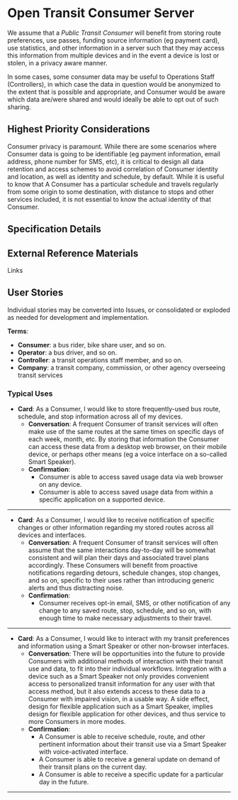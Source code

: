 <!--
 Copyright (C) 2022 Innovate for Vegas Foundation
 
 This file is part of ov-open-transit.
 
 ov-open-transit is free software: you can redistribute it and/or modify
 it under the terms of the GNU General Public License as published by
 the Free Software Foundation, either version 3 of the License, or
 (at your option) any later version.
 
 ov-open-transit is distributed in the hope that it will be useful,
 but WITHOUT ANY WARRANTY; without even the implied warranty of
 MERCHANTABILITY or FITNESS FOR A PARTICULAR PURPOSE.  See the
 GNU General Public License for more details.
 
 You should have received a copy of the GNU General Public License
 along with ov-open-transit.  If not, see <http://www.gnu.org/licenses/>.
-->

# Open Transit Consumer Server

We assume that a *Public Transit Consumer* will benefit from storing route preferences, use passes, funding source information (eg payment card), use statistics, and other information in a server such that they may access this information from multiple devices and in the event a device is lost or stolen, in a privacy aware manner.

In some cases, some consumer data may be useful to Operations Staff (Controllers), in which case the data in question would be anonymized to the extent that is possible and appropriate, and Consumer would be  aware which data are/were shared and would ideally be able to opt out of such sharing.

## Highest Priority Considerations

Consumer privacy is paramount. While there are some scenarios where Consumer data is going to be identifiable (eg payment information, email address, phone number for SMS, etc), it is critical to design all data retention and access schemes to avoid correlation of Consumer identity and location, as well as identity and schedule, by default. While it is useful to know that A Consumer has a particular schedule and travels regularly from some origin to some destination, with distance to stops and other services included, it is not essential to know the actual identity of that Consumer.

## Specification Details

## External Reference Materials

Links

## User Stories

Individual stories may be converted into Issues, or consolidated or exploded as needed for development and implementation.

**Terms**:

- **Consumer**: a bus rider, bike share user, and so on.
- **Operator**: a bus driver, and so on.
- **Controller**: a transit operations staff member, and so on.
- **Company**: a transit company, commission, or other agency overseeing transit services

### Typical Uses

- **Card**: As a Consumer, I would like to store frequently-used bus route, schedule, and stop information across all of my devices.
  - **Conversation**: A frequent Consumer of transit services will often make use of the same routes at the same times on specific days of each week, month, etc. By storing that information the Consumer can access these data from a desktop web browser, on their mobile device, or perhaps other means (eg a voice interface on a so-called Smart Speaker).
  - **Confirmation**:
    - Consumer is able to access saved usage data via web browser on any device.
    - Consumer is able to access saved usage data from within a specific application on a supported device.

---

- **Card**: As a Consumer, I would like to receive notification of specific changes or other information regarding my stored routes across all devices and interfaces.
  - **Conversation**: A frequent Consumer of transit services will often assume that the same interactions day-to-day will be somewhat consistent and will plan their days and associated travel plans accordingly. These Consumers will benefit from proactive notifications regarding detours, schedule changes, stop changes, and so on, specific to their uses rather than introducing generic alerts and thus distracting noise.
  - **Confirmation**:
    - Consumer receives opt-in email, SMS, or other notification of any change to any saved route, stop, schedule, and so on, with enough time to make necessary adjustments to their travel.

---

- **Card**: As a Consumer, I would like to interact with my transit preferences and information using a Smart Speaker or other non-browser interfaces.
  - **Conversation**: There will be opportunities into the future to provide Consumers with additional methods of interaction with their transit use and data, to fit into their individual workflows. Integration with a device such as a Smart Speaker not only provides convenient access to personalized transit information for any user with that access method, but it also extends access to these data to a Consumer with impaired vision, in a usable way. A side effect, design for flexible application such as a Smart Speaker, implies design for flexible application for other devices, and thus service to more Consumers in more modes.
  - **Confirmation**:
    - A Consumer is able to receive schedule, route, and other pertinent information about their transit use via a Smart Speaker with voice-activated interface.
    - A Consumer is able to receive a general update on demand of their transit plans on the current day.
    - A Consumer is able to receive a specific update for a particular day in the future.

---
